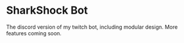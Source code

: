 # SharkShock Bot

The discord version of my twitch bot, including modular design. More features coming soon.
